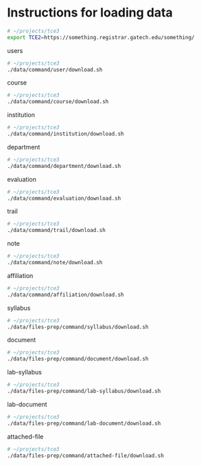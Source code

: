 # Instructions for loading data

```bash
# ~/projects/tce3
export TCE2=https://something.registrar.gatech.edu/something/
```

users

```bash
# ~/projects/tce3
./data/command/user/download.sh
```

course 

```bash
# ~/projects/tce3
./data/command/course/download.sh
```

institution

```bash
# ~/projects/tce3
./data/command/institution/download.sh
```

department

```bash
# ~/projects/tce3
./data/command/department/download.sh
```

evaluation

```bash
# ~/projects/tce3
./data/command/evaluation/download.sh
```

trail

```bash
# ~/projects/tce3
./data/command/trail/download.sh
```

note

```bash
# ~/projects/tce3
./data/command/note/download.sh
```

affiliation

```bash
# ~/projects/tce3
./data/command/affiliation/download.sh
```

syllabus

```bash
# ~/projects/tce3
./data/files-prep/command/syllabus/download.sh
```

document

```bash
# ~/projects/tce3
./data/files-prep/command/document/download.sh
```

lab-syllabus

```bash
# ~/projects/tce3
./data/files-prep/command/lab-syllabus/download.sh
```

lab-document

```bash
# ~/projects/tce3
./data/files-prep/command/lab-document/download.sh
```

attached-file

```bash
# ~/projects/tce3
./data/files-prep/command/attached-file/download.sh
```


